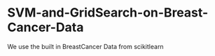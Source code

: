 # SVM-and-GridSearch-on-Breast-Cancer-Data

We use the built in BreastCancer Data from scikitlearn 
